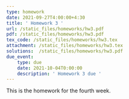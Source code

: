 ```yaml
---
type: homework
date: 2021-09-27T4:00:00+4:30
title: ' Homework 3 '
url: /static_files/homeworks/hw3.pdf
pdf: /static_files/homeworks/hw3.pdf
tex_code: /static_files/homeworks/hw3.tex
attachment: /static_files/homeworks/hw3.tex
solutions:  /static_files/homeworks/hw3.pdf
due_event: 
    type: due
    date: 2021-10-04T0:00:00
    description: ' Homework 3 due '
---
```

This is the homework for the fourth week.